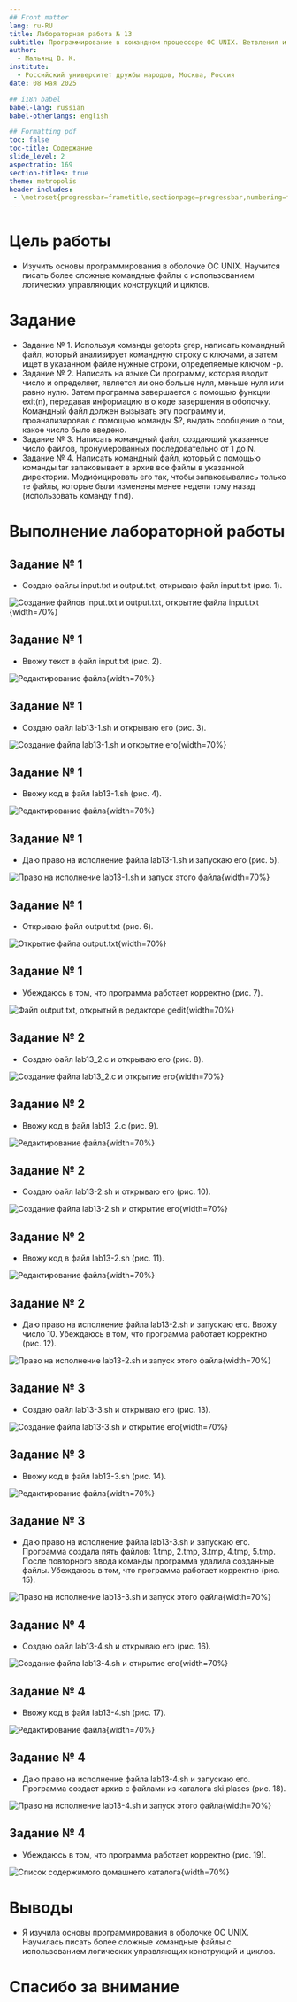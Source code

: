 ```yaml
---
## Front matter
lang: ru-RU
title: Лабораторная работа № 13
subtitle: Программирование в командном процессоре ОС UNIX. Ветвления и циклы
author:
  - Мальянц В. К.
institute:
  - Российский университет дружбы народов, Москва, Россия
date: 08 мая 2025

## i18n babel
babel-lang: russian
babel-otherlangs: english

## Formatting pdf
toc: false
toc-title: Содержание
slide_level: 2
aspectratio: 169
section-titles: true
theme: metropolis
header-includes:
 - \metroset{progressbar=frametitle,sectionpage=progressbar,numbering=fraction}
---
```


# Цель работы

- Изучить основы программирования в оболочке ОС UNIX. Научится писать более сложные командные файлы с использованием логических управляющих конструкций и циклов.

# Задание

- Задание № 1. Используя команды getopts grep, написать командный файл, который анализирует командную строку с ключами, а затем ищет в указанном файле нужные строки, определяемые ключом -p.
- Задание № 2. Написать на языке Си программу, которая вводит число и определяет, является ли оно больше нуля, меньше нуля или равно нулю. Затем программа завершается с помощью функции exit(n), передавая информацию в о коде завершения в оболочку. Командный файл должен вызывать эту программу и, проанализировав с помощью команды $?, выдать сообщение о том, какое число было введено.
- Задание № 3. Написать командный файл, создающий указанное число файлов, пронумерованных последовательно от 1 до N.
- Задание № 4. Написать командный файл, который с помощью команды tar запаковывает в архив все файлы в указанной директории. Модифицировать его так, чтобы запаковывались только те файлы, которые были изменены менее недели тому назад (использовать команду find).

# Выполнение лабораторной работы
## Задание № 1

- Создаю файлы input.txt и output.txt, открываю файл input.txt (рис. 1).

![Создание файлов input.txt и output.txt, открытие файла input.txt](image/1.png){width=70%}

## Задание № 1

- Ввожу текст в файл input.txt (рис. 2).

![Редактирование файла](image/2.png){width=70%}

## Задание № 1

- Создаю файл lab13-1.sh и открываю его (рис. 3).

![Создание файла lab13-1.sh и открытие его](image/3.png){width=70%}

## Задание № 1

- Ввожу код в файл lab13-1.sh (рис. 4).

![Редактирование файла](image/4.png){width=70%}

## Задание № 1

- Даю право на исполнение файла lab13-1.sh и запускаю его (рис. 5).

![Право на исполнение lab13-1.sh и запуск этого файла](image/5.png){width=70%}

## Задание № 1

- Открываю файл output.txt (рис. 6).

![Открытие файла output.txt](image/6.png){width=70%}

## Задание № 1

- Убеждаюсь в том, что программа работает корректно (рис. 7).

![Файл output.txt, открытый в редакторе gedit](image/7.png){width=70%}

## Задание № 2

- Создаю файл lab13_2.c и открываю его (рис. 8).

![Создание файла lab13_2.c и открытие его](image/8.png){width=70%}

## Задание № 2

- Ввожу код в файл lab13_2.c (рис. 9).

![Редактирование файла](image/9.png){width=70%}

## Задание № 2

- Создаю файл lab13-2.sh и открываю его (рис. 10).

![Создание файла lab13-2.sh и открытие его](image/10.png){width=70%}

## Задание № 2

- Ввожу код в файл lab13-2.sh (рис. 11).

![Редактирование файла](image/11.png){width=70%}

## Задание № 2

- Даю право на исполнение файла lab13-2.sh и запускаю его. Ввожу число 10. Убеждаюсь в том, что программа работает корректно (рис. 12).

![Право на исполнение lab13-2.sh и запуск этого файла](image/12.png){width=70%}

## Задание № 3

- Создаю файл lab13-3.sh и открываю его (рис. 13).

![Создание файла lab13-3.sh и открытие его](image/13.png){width=70%}

## Задание № 3

- Ввожу код в файл lab13-3.sh (рис. 14).

![Редактирование файла](image/14.png){width=70%}

## Задание № 3

- Даю право на исполнение файла lab13-3.sh и запускаю его. Программа создала пять файлов: 1.tmp, 2.tmp, 3.tmp, 4.tmp, 5.tmp. После повторного ввода команды программа удалила созданные файлы. Убеждаюсь в том, что программа работает корректно (рис. 15).

![Право на исполнение lab13-3.sh и запуск этого файла](image/15.png){width=70%}

## Задание № 4

- Создаю файл lab13-4.sh и открываю его (рис. 16).

![Создание файла lab13-4.sh и открытие его](image/16.png){width=70%}

## Задание № 4

- Ввожу код в файл lab13-4.sh (рис. 17).

![Редактирование файла](image/17.png){width=70%}

## Задание № 4

- Даю право на исполнение файла lab13-4.sh и запускаю его. Программа создает архив с файлами из каталога ski.plases (рис. 18).

![Право на исполнение lab13-4.sh и запуск этого файла](image/18.png){width=70%}

## Задание № 4

- Убеждаюсь в том, что программа работает корректно (рис. 19).

![Список содержимого домашнего каталога](image/19.png){width=70%}

# Выводы

- Я изучила основы программирования в оболочке ОС UNIX. Научилась писать более сложные командные файлы с использованием логических управляющих конструкций и циклов.

# Спасибо за внимание

